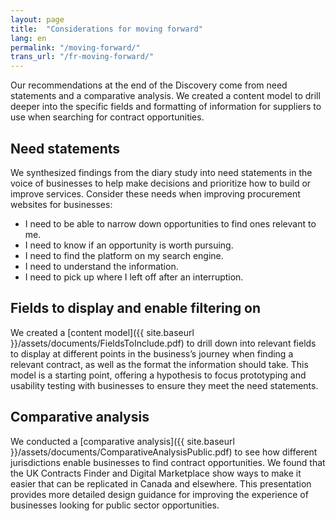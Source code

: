 ```yaml
---
layout: page
title:  "Considerations for moving forward"
lang: en
permalink: "/moving-forward/"
trans_url: "/fr-moving-forward/"
---
```


Our recommendations at the end of the Discovery come from need statements and a comparative analysis. We created a content model to drill deeper into the specific fields and formatting of information for suppliers to use when searching for contract opportunities.

## Need statements
We synthesized findings from the diary study into need statements in the voice of businesses to help make decisions and prioritize how to build or improve services. Consider these needs when improving procurement websites for businesses:
* I need to be able to narrow down opportunities to find ones relevant to me.
* I need to know if an opportunity is worth pursuing.
* I need to find the platform on my search engine.
* I need to understand the information.
* I need to pick up where I left off after an interruption.

## Fields to display and enable filtering on
We created a [content model]({{ site.baseurl }}/assets/documents/FieldsToInclude.pdf) to drill down into relevant fields to display at different points in the business’s journey when finding a relevant contract, as well as the format the information should take. This model is a starting point, offering a hypothesis to focus prototyping and usability testing with businesses to ensure they meet the need statements. 

## Comparative analysis
We conducted a [comparative analysis]({{ site.baseurl }}/assets/documents/ComparativeAnalysisPublic.pdf) to see how different jurisdictions enable businesses to find contract opportunities. We found that the UK Contracts Finder and Digital Marketplace show ways to make it easier that can be replicated in Canada and elsewhere. This presentation provides more detailed design guidance for improving the experience of businesses looking for public sector opportunities.


